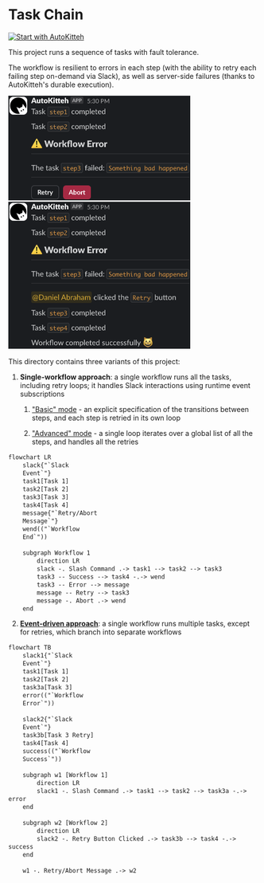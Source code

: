 # Task Chain

[![Start with AutoKitteh](https://autokitteh.com/assets/autokitteh-badge.svg)](https://app.autokitteh.cloud/template?template-name=task_chain)

This project runs a sequence of tasks with fault tolerance.

The workflow is resilient to errors in each step (with the ability to retry
each failing step on-demand via Slack), as well as server-side failures
(thanks to AutoKitteh's durable execution).

<img src="./images/slack1.png" width="366" height="210" alt="Slack screenshot 1">
<img src="./images/slack2.png" width="366" height="295" alt="Slack screenshot 2">

This directory contains three variants of this project:

1. **Single-workflow approach**: a single workflow runs all the tasks,
   including retry loops; it handles Slack interactions using runtime event
   subscriptions

   1. ["Basic" mode](./single_workflow/basic/) - an explicit specification of
      the transitions between steps, and each step is retried in its own loop

   2. ["Advanced" mode](./single_workflow/advanced/) - a single loop iterates
      over a global list of all the steps, and handles all the retries

```mermaid
flowchart LR
    slack{"`Slack
    Event`"}
    task1[Task 1]
    task2[Task 2]
    task3[Task 3]
    task4[Task 4]
    message{"`Retry/Abort
    Message`"}
    wend(("`Workflow
    End`"))

    subgraph Workflow 1
        direction LR
        slack -. Slash Command .-> task1 --> task2 --> task3
        task3 -- Success --> task4 -.-> wend
        task3 -- Error --> message
        message -- Retry --> task3
        message -. Abort .-> wend
    end
```

2. **[Event-driven approach](./event_driven/)**: a single workflow runs
   multiple tasks, except for retries, which branch into separate workflows

```mermaid
flowchart TB
    slack1{"`Slack
    Event`"}
    task1[Task 1]
    task2[Task 2]
    task3a[Task 3]
    error(("`Workflow
    Error`"))

    slack2{"`Slack
    Event`"}
    task3b[Task 3 Retry]
    task4[Task 4]
    success(("`Workflow
    Success`"))

    subgraph w1 [Workflow 1]
        direction LR
        slack1 -. Slash Command .-> task1 --> task2 --> task3a -.-> error
    end

    subgraph w2 [Workflow 2]
        direction LR
        slack2 -. Retry Button Clicked .-> task3b --> task4 -.-> success
    end

    w1 -. Retry/Abort Message .-> w2
```
